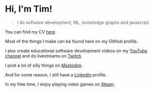 Hi, I'm Tim!
============

> I do software development, ML, knowledge graphs and javascript.

You can find my CV [here](https://docs.google.com/document/d/1Lq2hSpeNNbZZ3NU5JJwKWBXmgY9OSS-crOwuwTgqrUg).

Most of the things I make can be found here on my GitHub profile.

I also create educational software development videos on my [YouTube channel](https://www.youtube.com/c/TimErmilov) and do livestreams on [Twitch](https://www.twitch.tv/yamalight).

I post a lot of silly things on <a rel="me" href="https://fosstodon.org/@yamalight">Mastodon</a>.

And for some reason, I still have a [LinkedIn](https://www.linkedin.com/pub/timofey-ermilov/53/b4a/5a7) profile.

In my free time, I enjoy playing video games on [Steam](http://steamcommunity.com/id/yamalight/).
